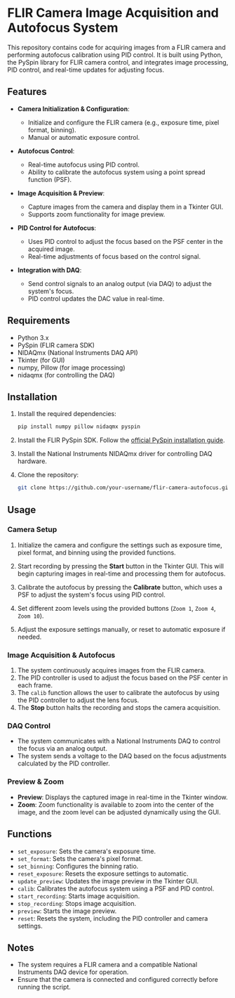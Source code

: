 # FLIR Camera Image Acquisition and Autofocus System

This repository contains code for acquiring images from a FLIR camera and performing autofocus calibration using PID control. It is built using Python, the PySpin library for FLIR camera control, and integrates image processing, PID control, and real-time updates for adjusting focus.

## Features

- **Camera Initialization & Configuration**: 
  - Initialize and configure the FLIR camera (e.g., exposure time, pixel format, binning).
  - Manual or automatic exposure control.

- **Autofocus Control**: 
  - Real-time autofocus using PID control.
  - Ability to calibrate the autofocus system using a point spread function (PSF).

- **Image Acquisition & Preview**: 
  - Capture images from the camera and display them in a Tkinter GUI.
  - Supports zoom functionality for image preview.

- **PID Control for Autofocus**: 
  - Uses PID control to adjust the focus based on the PSF center in the acquired image.
  - Real-time adjustments of focus based on the control signal.

- **Integration with DAQ**: 
  - Send control signals to an analog output (via DAQ) to adjust the system's focus.
  - PID control updates the DAC value in real-time.

## Requirements

- Python 3.x
- PySpin (FLIR camera SDK)
- NIDAQmx (National Instruments DAQ API)
- Tkinter (for GUI)
- numpy, Pillow (for image processing)
- nidaqmx (for controlling the DAQ)

## Installation

1. Install the required dependencies:

   ```bash
   pip install numpy pillow nidaqmx pyspin
   ```

2. Install the FLIR PySpin SDK. Follow the [official PySpin installation guide](https://www.flir.com/support-center/).

3. Install the National Instruments NIDAQmx driver for controlling DAQ hardware.

4. Clone the repository:

   ```bash
   git clone https://github.com/your-username/flir-camera-autofocus.git
   ```

## Usage

### Camera Setup

1. Initialize the camera and configure the settings such as exposure time, pixel format, and binning using the provided functions.
   
2. Start recording by pressing the **Start** button in the Tkinter GUI. This will begin capturing images in real-time and processing them for autofocus.

3. Calibrate the autofocus by pressing the **Calibrate** button, which uses a PSF to adjust the system's focus using PID control.

4. Set different zoom levels using the provided buttons (`Zoom 1`, `Zoom 4`, `Zoom 10`).

5. Adjust the exposure settings manually, or reset to automatic exposure if needed.

### Image Acquisition & Autofocus

1. The system continuously acquires images from the FLIR camera.
2. The PID controller is used to adjust the focus based on the PSF center in each frame.
3. The `calib` function allows the user to calibrate the autofocus by using the PID controller to adjust the lens focus.
4. The **Stop** button halts the recording and stops the camera acquisition.

### DAQ Control

- The system communicates with a National Instruments DAQ to control the focus via an analog output.
- The system sends a voltage to the DAQ based on the focus adjustments calculated by the PID controller.

### Preview & Zoom

- **Preview**: Displays the captured image in real-time in the Tkinter window.
- **Zoom**: Zoom functionality is available to zoom into the center of the image, and the zoom level can be adjusted dynamically using the GUI.

## Functions

- `set_exposure`: Sets the camera's exposure time.
- `set_format`: Sets the camera's pixel format.
- `set_binning`: Configures the binning ratio.
- `reset_exposure`: Resets the exposure settings to automatic.
- `update_preview`: Updates the image preview in the Tkinter GUI.
- `calib`: Calibrates the autofocus system using a PSF and PID control.
- `start_recording`: Starts image acquisition.
- `stop_recording`: Stops image acquisition.
- `preview`: Starts the image preview.
- `reset`: Resets the system, including the PID controller and camera settings.

## Notes

- The system requires a FLIR camera and a compatible National Instruments DAQ device for operation.
- Ensure that the camera is connected and configured correctly before running the script.

